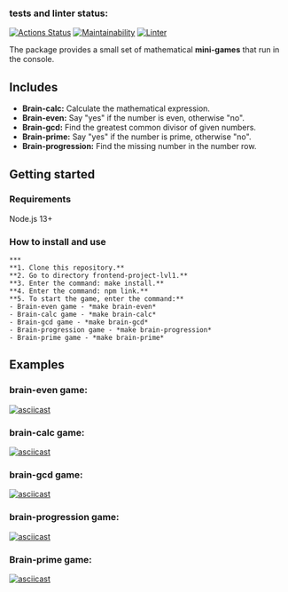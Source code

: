 ### tests and linter status:
[![Actions Status](https://github.com/LHTHC/frontend-project-lvl1/workflows/hexlet-check/badge.svg)](https://github.com/LHTHC/frontend-project-lvl1/actions)
[![Maintainability](https://api.codeclimate.com/v1/badges/a99a88d28ad37a79dbf6/maintainability)](https://codeclimate.com/github/codeclimate/codeclimate/maintainability)
[![Linter](https://github.com/LHTHC/frontend-project-lvl1/actions/workflows/linter.yml/badge.svg)](https://github.com/LHTHC/frontend-project-lvl1/actions/workflows/linter.yml)

The package provides a small set of mathematical **mini-games** that run in the console.

## Includes
- **Brain-calc:** Calculate the mathematical expression.
- **Brain-even:** Say "yes" if the number is even, otherwise "no".
- **Brain-gcd:** Find the greatest common divisor of given numbers.
- **Brain-prime:** Say "yes" if the number is prime, otherwise "no".
- **Brain-progression:** Find the missing number in the number row.

## Getting started

### Requirements

Node.js 13+

### How to install and use

```
***
**1. Clone this repository.**    
**2. Go to directory frontend-project-lvl1.**     
**3. Enter the command: make install.**     
**4. Enter the command: npm link.**    
**5. To start the game, enter the command:**  
- Brain-even game - *make brain-even*
- Brain-calc game - *make brain-calc*
- Вrain-gcd game - *make brain-gcd*
- Brain-progression game - *make brain-progression*
- Brain-prime game - *make brain-prime*
```

## Examples

### brain-even game:

[![asciicast](https://asciinema.org/a/ZY1PyGtXqIALRkXL76WGqvRt7.svg)](https://asciinema.org/a/ZY1PyGtXqIALRkXL76WGqvRt7)

### brain-calc game:

[![asciicast](https://asciinema.org/a/T2sLQ6RuOjwUqTFMowQuZR8TI.svg)](https://asciinema.org/a/T2sLQ6RuOjwUqTFMowQuZR8TI)

### brain-gcd game:

[![asciicast](https://asciinema.org/a/XZ7Q9Hsg6GU9CpzccjBErizAM.svg)](https://asciinema.org/a/XZ7Q9Hsg6GU9CpzccjBErizAM)

### brain-progression game:

[![asciicast](https://asciinema.org/a/AsNhxFf3nF201TOSFmqmM6r8l.svg)](https://asciinema.org/a/AsNhxFf3nF201TOSFmqmM6r8l)

### Brain-prime game:

[![asciicast](https://asciinema.org/a/kp8rhkADgYsqOPRBvfn8vHqsW.svg)](https://asciinema.org/a/kp8rhkADgYsqOPRBvfn8vHqsW)